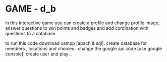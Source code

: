 # GAME - d_b


in this interactive game you can create a profile and change profile image, answer questions to win points and badges and add cordination with questions to a database.

to run this code download xampp [apach & sql].
create database for members , locations and choices .
change the google api code [use google console].
create user and play .
